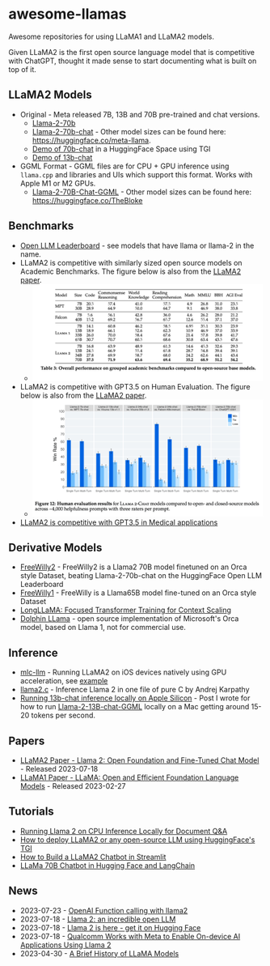 # awesome-llamas

Awesome repositories for using LLaMA1 and LLaMA2 models.

Given LLaMA2 is the first open source language model that is competitive with ChatGPT, thought it made sense to start documenting what is built on top of it. 

## LLaMA2 Models
- Original - Meta released 7B, 13B and 70B pre-trained and chat versions.
    - [Llama-2-70b](https://huggingface.co/meta-llama/Llama-2-70b)
    - [Llama-2-70b-chat](https://huggingface.co/meta-llama/Llama-2-70b-chat) - Other model sizes can be found here: https://huggingface.co/meta-llama.
    - [Demo of 70b-chat](https://huggingface.co/spaces/ysharma/Explore_llamav2_with_TGI) in a HuggingFace Space using TGI
    - [Demo of 13b-chat](https://huggingface.co/spaces/huggingface-projects/llama-2-13b-chat)
- GGML Format - GGML files are for CPU + GPU inference using `llama.cpp` and libraries and UIs which support this format. Works with Apple M1 or M2 GPUs.
    - [Llama-2-70B-Chat-GGML](https://huggingface.co/TheBloke/Llama-2-70B-Chat-GGML) - Other model sizes can be found here: https://huggingface.co/TheBloke

## Benchmarks
- [Open LLM Leaderboard](https://huggingface.co/spaces/HuggingFaceH4/open_llm_leaderboard) - see models that have llama or llama-2 in the name.
- LLaMA2 is competitive with similarly sized open source models on Academic Benchmarks. The figure below is also from the [LLaMA2 paper](https://arxiv.org/pdf/2307.09288.pdf).
    - ![LLaMA2 Academic Benchmarks](./table3_academic_bm.png)
- LLaMA2 is competitive with GPT3.5 on Human Evaluation. The figure below is also from the [LLaMA2 paper](https://arxiv.org/pdf/2307.09288.pdf).
    - ![LLaMA2 Human Evaluation Results](./figure12_human_eval_all.png)
- [LLaMA2 is competitive with GPT3.5 in Medical applications](https://twitter.com/katieelink/status/1683479042886860801)

## Derivative Models
- [FreeWilly2](https://huggingface.co/stabilityai/FreeWilly2) - FreeWilly2 is a Llama2 70B model finetuned on an Orca style Dataset, beating Llama-2-70b-chat on the HuggingFace Open LLM Leaderboard
- [FreeWilly1](https://huggingface.co/stabilityai/FreeWilly1-Delta-SafeTensor) - FreeWilly is a Llama65B model fine-tuned on an Orca style Dataset
- [LongLLaMA: Focused Transformer Training for Context Scaling](https://huggingface.co/syzymon/long_llama_3b)
- [Dolphin LLama](https://huggingface.co/ehartford/dolphin-llama-13b) - open source implementation of Microsoft's Orca model, based on Llama 1, not for commercial use.

## Inference
- [mlc-llm](https://github.com/mlc-ai/mlc-llm) - Running LLaMA2 on iOS devices natively using GPU acceleration, see [example](https://twitter.com/bohanhou1998/status/1681682445937295360)
- [llama2.c](https://github.com/karpathy/llama2.c) - Inference Llama 2 in one file of pure C by Andrej Karpathy
- [Running 13b-chat inference locally on Apple Silicon](https://lawwu.github.io/posts/2023-07-20-llama-2-local/) - Post I wrote for how to run [Llama-2-13B-chat-GGML](https://huggingface.co/TheBloke/Llama-2-13B-chat-GGML) locally on a Mac getting around 15-20 tokens per second.

## Papers
- [LLaMA2 Paper - Llama 2: Open Foundation and Fine-Tuned Chat Model](https://arxiv.org/pdf/2307.09288.pdf) - Released 2023-07-18
- [LLaMA1 Paper - LLaMA: Open and Efficient Foundation Language Models](https://arxiv.org/abs/2302.13971) - Released 2023-02-27

## Tutorials
- [Running Llama 2 on CPU Inference Locally for Document Q&A](https://towardsdatascience.com/running-llama-2-on-cpu-inference-for-document-q-a-3d636037a3d8)
- [How to deploy LLaMA2 or any open-source LLM using HuggingFace's TGI](https://twitter.com/mervenoyann/status/1683499091223781376)
- [How to Build a LLaMA2 Chatbot in Streamlit](https://blog.streamlit.io/how-to-build-a-llama-2-chatbot/)
- [LLaMa 70B Chatbot in Hugging Face and LangChain](https://github.com/pinecone-io/examples/blob/master/learn/generation/llm-field-guide/llama-2-70b-chat-agent.ipynb)

## News
- 2023-07-23 - [OpenAI Function calling with llama2](https://twitter.com/hwchase17/status/1683153581200019456)
- 2023-07-18 - [Llama 2: an incredible open LLM](https://www.interconnects.ai/p/llama-2-from-meta)
- 2023-07-18 - [Llama 2 is here - get it on Hugging Face](https://huggingface.co/blog/llama2)
- 2023-07-18 - [Qualcomm Works with Meta to Enable On-device AI Applications Using Llama 2](https://www.qualcomm.com/news/releases/2023/07/qualcomm-works-with-meta-to-enable-on-device-ai-applications-usi)
- 2023-04-30 - [A Brief History of LLaMA Models](https://agi-sphere.com/llama-models/)